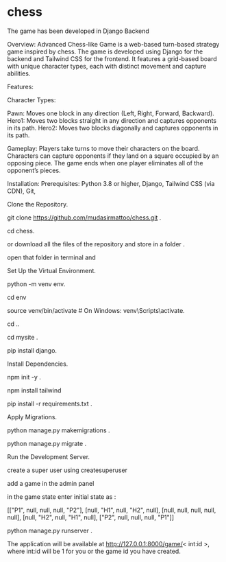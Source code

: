 # chess
The game has been developed in Django Backend







Overview:
Advanced Chess-like Game is a web-based turn-based strategy game inspired by chess. The game is developed using Django for the backend and Tailwind CSS for the frontend. It features a grid-based board with unique character types, each with distinct movement and capture abilities.

Features:

Character Types:

Pawn: Moves one block in any direction (Left, Right, Forward, Backward).
Hero1: Moves two blocks straight in any direction and captures opponents in its path.
Hero2: Moves two blocks diagonally and captures opponents in its path.

Gameplay:
Players take turns to move their characters on the board.
Characters can capture opponents if they land on a square occupied by an opposing piece.
The game ends when one player eliminates all of the opponent’s pieces.


Installation:
Prerequisites:
Python 3.8 or higher,
Django,
Tailwind CSS (via CDN),
Git,

Clone the Repository.

git clone https://github.com/mudasirmattoo/chess.git  .


cd chess.


or download all the files of the repository and store in a folder .


open that folder in terminal and 


Set Up the Virtual Environment.


python -m venv env.

cd env

source venv/bin/activate  # On Windows: venv\Scripts\activate.


cd ..


cd mysite .


pip install django.


Install Dependencies.

npm init -y .

npm install tailwind

pip install -r requirements.txt .


Apply Migrations.


python manage.py makemigrations .


python manage.py migrate .

Run the Development Server.

create a super user using createsuperuser

add a game in the admin panel

in the game state enter initial state as :

[["P1", null, null, null, "P2"], [null, "H1", null, "H2", null], [null, null, null, null, null], [null, "H2", null, "H1", null], ["P2", null, null, null, "P1"]]

python manage.py runserver  .

The application will be available at http://127.0.0.1:8000/game/< int:id >,  where int:id will be 1 for you or the game id you have created.


